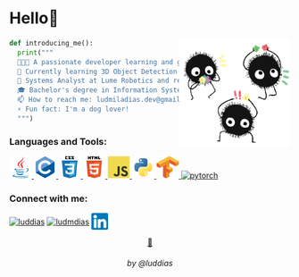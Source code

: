 

# Hello🌷

<img src="https://github.com/luddias/readmefiles/blob/main/6841767ff326de7cc51e7e3fc3244323.gif?raw=true" min-width="400px" max-width="300px" width="200px" align="right">
<p align="left">
  
  ``` python
  def introducing_me():
    print("""
    👨🏽‍💻 A passionate developer learning and growing.
    🌱 Currently learning 3D Object Detection using Deep Learning.
    🔎 Systems Analyst at Lume Robotics and research volunteer at IFES.
    🎓 Bachelor's degree in Information Systems from IFES.
    📫 How to reach me: ludmiladias.dev@gmail.com.
    ⚡ Fun fact: I'm a dog lover!
    """)
  
```

</p>

<h3 align="left">Languages and Tools:</h3>
<p align="left">
  <a href="https://www.java.com/pt-BR/" target="_blank" rel="noreferrer">
    <img src="https://raw.githubusercontent.com/devicons/devicon/master/icons/java/java-original.svg" alt="java" width="40" height="40"/> 
  </a>
  <a href="https://www.cprogramming.com/" target="_blank" rel="noreferrer"> 
    <img src="https://raw.githubusercontent.com/devicons/devicon/master/icons/c/c-original.svg" alt="c" width="40" height="40"/> 
  </a> 
  <a href="https://www.w3schools.com/css/" target="_blank" rel="noreferrer">
    <img src="https://raw.githubusercontent.com/devicons/devicon/master/icons/css3/css3-original-wordmark.svg" alt="css3" width="40" height="40"/> 
  </a>
  <a href="https://www.w3.org/html/" target="_blank" rel="noreferrer"> 
    <img src="https://raw.githubusercontent.com/devicons/devicon/master/icons/html5/html5-original-wordmark.svg" alt="html5" width="40" height="40"/> 
  </a> 
  <a href="https://developer.mozilla.org/en-US/docs/Web/JavaScript" target="_blank" rel="noreferrer"> 
    <img src="https://raw.githubusercontent.com/devicons/devicon/master/icons/javascript/javascript-original.svg" alt="javascript" width="40" height="40"/> 
  </a> 
  <a href="https://www.python.org" target="_blank" rel="noreferrer">
    <img src="https://raw.githubusercontent.com/devicons/devicon/master/icons/python/python-original.svg" alt="python" width="40" height="40"/> 
  </a> 
  <a href="https://www.tensorflow.org/?hl=pt-br" target="_blank" rel="noreferrer"> 
    <img src="https://github.com/luddias/readmefiles/blob/main/Tensorflow_logo.svg.png?raw=true" alt="tf" width="40" height="40"/> 
  </a> 
  <a href="https://pytorch.org/" target="_blank" rel="noreferrer"> <img src="https://upload.wikimedia.org/wikipedia/commons/thumb/1/10/PyTorch_logo_icon.svg/1200px-PyTorch_logo_icon.svg.png" alt="pytorch" width="auto" height="40"/> 
  </a>


<h3 align="left">Connect with me:</h3>
<p align="left">
<a href="https://codepen.io/luddias" target="blank"><img align="center" src="https://raw.githubusercontent.com/rahuldkjain/github-profile-readme-generator/master/src/images/icons/Social/codepen.svg" alt="luddias" height="30" /></a>
<a href="https://instagram.com/ludmdias" target="blank"><img align="center" src="https://raw.githubusercontent.com/rahuldkjain/github-profile-readme-generator/master/src/images/icons/Social/instagram.svg" alt="ludmdias" height="30"  /></a>
<a href="https://www.linkedin.com/in/ludmila-dias-3ab633206/" target="blank"><img align="center" src="https://github.com/luddias/readmefiles/blob/main/174857.png?raw=true" alt="ludmdias" height="30" /></a>
</p>


<p align="center"><a href="https://youtu.be/-XWS8NcbKq4?si=0y8rIOqFSlB4VWUZ">🎵 </a></p>
<h6 align="center">by @luddias </h6>

